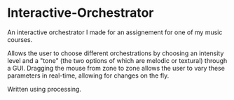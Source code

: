 # Interactive-Orchestrator
An interactive orchestrator I made for an assignement for one of my music courses.

Allows the user to choose different orchestrations by choosing an intensity level and a "tone" (the two options of which are melodic or textural) through a GUI. 
Dragging the mouse from zone to zone allows the user to vary these parameters in real-time, allowing for changes on the fly.

Written using processing.
